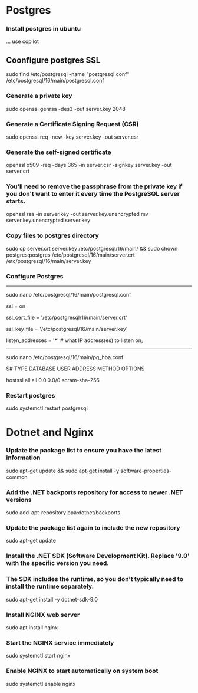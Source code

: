 # Postgres
### Install postgres in ubuntu
... use copilot

## Coonfigure postgres SSL
sudo find /etc/postgresql -name "postgresql.conf"
/etc/postgresql/16/main/postgresql.conf

### Generate a private key
sudo openssl genrsa -des3 -out server.key 2048

### Generate a Certificate Signing Request (CSR)
sudo openssl req -new -key server.key -out server.csr

### Generate the self-signed certificate
openssl x509 -req -days 365 -in server.csr -signkey server.key -out server.crt

### You'll need to remove the passphrase from the private key if you don't want to enter it every time the PostgreSQL server starts.
openssl rsa -in server.key -out server.key.unencrypted
mv server.key.unencrypted server.key

### Copy files to postgres directory
sudo cp server.crt server.key /etc/postgresql/16/main/ && sudo chown postgres:postgres /etc/postgresql/16/main/server.crt /etc/postgresql/16/main/server.key

### Configure Postgres

----------------
sudo nano /etc/postgresql/16/main/postgresql.conf

ssl = on

ssl_cert_file = '/etc/postgresql/16/main/server.crt'

ssl_key_file = '/etc/postgresql/16/main/server.key'

listen_addresses = '*'		# what IP address(es) to listen on;

---------------
sudo nano /etc/postgresql/16/main/pg_hba.conf

$# TYPE DATABASE  USER      ADDRESS      METHOD  OPTIONS

hostssl    all      all       0.0.0.0/0    scram-sha-256

### Restart postgres
sudo systemctl restart postgresql


# Dotnet and Nginx

### Update the package list to ensure you have the latest information
sudo apt-get update && sudo apt-get install -y software-properties-common

### Add the .NET backports repository for access to newer .NET versions
sudo add-apt-repository ppa:dotnet/backports

### Update the package list again to include the new repository
sudo apt-get update

### Install the .NET SDK (Software Development Kit). Replace '9.0' with the specific version you need.
### The SDK includes the runtime, so you don't typically need to install the runtime separately.
sudo apt-get install -y dotnet-sdk-9.0

### Install NGINX web server
sudo apt install nginx

### Start the NGINX service immediately
sudo systemctl start nginx

### Enable NGINX to start automatically on system boot
sudo systemctl enable nginx




